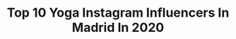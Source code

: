 ---
title: Top 10 Yoga Instagram Influencers In Madrid In 2020
description: >-
  Find top yoga Instagram influencers in Madrid in 2020. Most popular hashtags: #madrid #yomequedoencasa #yoga #cuarentena.
platform: Instagram
profiles:
  - username: "lucialiencres"
    fullname: >-
      Lucia Liencres
    location: "Spain"
    followers: 49858
    engagement: 149
    commentsToLikes: 0.038631
    avatar: "https://scontent-ams4-1.cdninstagram.com/v/t51.2885-19/s320x320/20479003_2335658226660282_6429632790198747136_a.jpg?_nc_ht=scontent-ams4-1.cdninstagram.com&_nc_ohc=JiUTi20G-ewAX8rEIZm&oh=73ea1b0a4f5b3e9989e8e84ee3657835&oe=5E84A323"
    verified: true
    hashtags: "#cuarentena, #muchoanimo, #confinatis, #yogaencasa"
  - username: "redyogini"
    fullname: >-
      Andreína YT 200 hrs
    location: "Spain"
    followers: 16581
    engagement: 498
    commentsToLikes: 0.034723
    avatar: "https://scontent-ams4-1.cdninstagram.com/v/t51.2885-19/s320x320/91616974_214669309808810_2533390638548779008_n.jpg?_nc_ht=scontent-ams4-1.cdninstagram.com&_nc_ohc=WYChnKMKuL8AX-NkSiJ&oh=d84350353f0332547fad05a65609cc0a&oe=5EB87EA5"
    verified: false
    hashtags: "#asana, #vinyasa, #yogaonline, #fitnessmodel"
  - username: "almudena_yogalife"
    fullname: >-
      Almudena
    location: "Spain"
    followers: 24420
    engagement: 181
    commentsToLikes: 0.073980
    avatar: "https://scontent-amt2-1.cdninstagram.com/v/t51.2885-19/s320x320/90511090_751485708591403_8324054710260596736_n.jpg?_nc_ht=scontent-amt2-1.cdninstagram.com&_nc_ohc=RGFU-X7Q8McAX_3wCXQ&oh=af11e1b7d7bfadeb03d4c40c980346c1&oe=5EB20AEB"
    verified: false
    hashtags: "#support, #nadisodhana, #isvarapranidhana, #ashtangayoga"
  - username: "jc_valladolid"
    fullname: >-
      JUAN CARLOS VALLADOLID
    location: "Spain"
    followers: 30512
    engagement: 263
    commentsToLikes: 0.027610
    avatar: "https://scontent-lhr8-1.cdninstagram.com/v/t51.2885-19/s150x150/62586380_2285553211541301_980303702373957632_n.jpg?_nc_ht=scontent-lhr8-1.cdninstagram.com&_nc_ohc=tU7aruBY9E4AX-s-d4-&oh=a45b2364c349618787d5799523dabf84&oe=5EB9FBF1"
    verified: false
    hashtags: "#smilemore, #bloggersofinstagram, #healthylifestyle, #attitudeofgratitude"
  - username: "erezilan"
    fullname: >-
      E R E Z    I L A N 🇮🇱🇧🇷
    location: "Spain"
    followers: 9580
    engagement: 495
    commentsToLikes: 0.032836
    avatar: "https://scontent-lhr8-1.cdninstagram.com/v/t51.2885-19/s320x320/80826498_541408173131432_705826653317627904_n.jpg?_nc_ht=scontent-lhr8-1.cdninstagram.com&_nc_ohc=WyO-vwE4z-AAX-yMtgh&oh=7caeb7c53dec3f79c94a1325dbe535df&oe=5EBA3FBD"
    verified: false
    hashtags: "#danza, #mykonos, #dancer, #spain"
  - username: "denotattoo"
    fullname: >-
      DENO
    location: "Spain"
    followers: 85171
    engagement: 88
    commentsToLikes: 0.014022
    avatar: "https://scontent-amt2-1.cdninstagram.com/v/t51.2885-19/s320x320/69750773_377088753186820_4056322020927864832_n.jpg?_nc_ht=scontent-amt2-1.cdninstagram.com&_nc_ohc=CoGrRRzs7sgAX9ag_sf&oh=adc65299778319b9bf782098ea07e28d&oe=5EB222E6"
    verified: false
    hashtags: "#stefbastiampresents, #quarentine, #thankyoutattoo, #skull"
  - username: "leonestefan"
    fullname: >-
      Estefan Vega Leon
    location: "Spain"
    followers: 2970
    engagement: 1140
    commentsToLikes: 0.062976
    avatar: "https://scontent-lhr8-1.cdninstagram.com/v/t51.2885-19/s320x320/77099403_2523255994396701_7096777743982919680_n.jpg?_nc_ht=scontent-lhr8-1.cdninstagram.com&_nc_ohc=edt-0bUZHOkAX_CN_fg&oh=1eb6376385c6693a45f6e6ed59d1348f&oe=5EBA4FF7"
    verified: false
    hashtags: "#toledo, #elegante, #quarentena, #poesia"
  - username: "meriurba"
    fullname: >-
      María Urbaneja
    location: "Spain"
    followers: 25951
    engagement: 257
    commentsToLikes: 0.165929
    avatar: "https://scontent-lhr8-1.cdninstagram.com/v/t51.2885-19/s320x320/39894864_242486459794602_7098992018667339776_n.jpg?_nc_ht=scontent-lhr8-1.cdninstagram.com&_nc_ohc=YkzCaAAnfV8AX9Eg1Qe&oh=4a243f23c543b5cbb616c9ab30af1348&oe=5EB9986D"
    verified: false
    hashtags: "#portraits, #positividad, #pedidademano, #comfyoutfit"
  - username: "descalzaporelparque_"
    fullname: >-
      ✩ 𝙰𝚕𝚋𝚊 𝙲𝚞𝚎𝚜𝚝𝚊 ✩
    location: "Spain"
    followers: 21009
    engagement: 286
    commentsToLikes: 0.069562
    avatar: "https://scontent-lht6-1.cdninstagram.com/v/t51.2885-19/s320x320/74896041_470555536926640_120619307490082816_n.jpg?_nc_ht=scontent-lht6-1.cdninstagram.com&_nc_ohc=fH7DGZWwC9oAX8kc3BC&oh=eb518634b8446a021107d0f61ed72917&oe=5EB82BCE"
    verified: false
    hashtags: "#joidevivre, #quotes, #brave, #superluna"
  - username: "neusferri"
    fullname: >-
      Neus Ferri
    location: "Spain"
    followers: 5553
    engagement: 394
    commentsToLikes: 0.057822
    avatar: "https://scontent-bos3-1.cdninstagram.com/v/t51.2885-19/s320x320/49403732_2241611789390166_1339358402769321984_n.jpg?_nc_ht=scontent-bos3-1.cdninstagram.com&_nc_ohc=ktTIjbbx-9wAX8xqzk4&oh=ac4990fe8d95c9c25294f93ed0ef0076&oe=5EB99B7F"
    verified: false
    hashtags: "#singingclass, #yomecantoencasa, #nude, #wc"
---